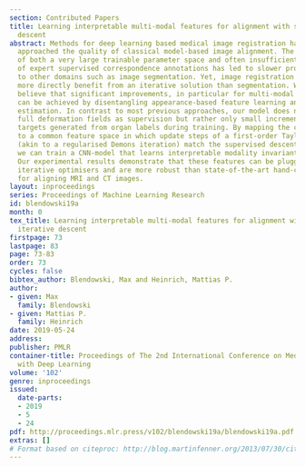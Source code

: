 ```yaml
---
section: Contributed Papers
title: Learning interpretable multi-modal features for alignment with supervised iterative
  descent
abstract: Methods for deep learning based medical image registration have only recently
  approached the quality of classical model-based image alignment. The dual challenge
  of both a very large trainable parameter space and often insufficient availability
  of expert supervised correspondence annotations has led to slower progress compared
  to other domains such as image segmentation. Yet, image registration could also
  more directly benefit from an iterative solution than segmentation. We therefore
  believe that significant improvements, in particular for multi-modal registration,
  can be achieved by disentangling appearance-based feature learning and deformation
  estimation. In contrast to most previous approaches, our model does not require
  full deformation fields as supervision but rather only small incremental descent
  targets generated from organ labels during training. By mapping the complex appearance
  to a common feature space in which update steps of a first-order Taylor approximation
  (akin to a regularised Demons iteration) match the supervised descent direction,
  we can train a CNN-model that learns interpretable modality invariant features.
  Our experimental results demonstrate that these features can be plugged into conventional
  iterative optimisers and are more robust than state-of-the-art hand-crafted features
  for aligning MRI and CT images.
layout: inproceedings
series: Proceedings of Machine Learning Research
id: blendowski19a
month: 0
tex_title: Learning interpretable multi-modal features for alignment with supervised
  iterative descent
firstpage: 73
lastpage: 83
page: 73-83
order: 73
cycles: false
bibtex_author: Blendowski, Max and Heinrich, Mattias P.
author:
- given: Max
  family: Blendowski
- given: Mattias P.
  family: Heinrich
date: 2019-05-24
address: 
publisher: PMLR
container-title: Proceedings of The 2nd International Conference on Medical Imaging
  with Deep Learning
volume: '102'
genre: inproceedings
issued:
  date-parts:
  - 2019
  - 5
  - 24
pdf: http://proceedings.mlr.press/v102/blendowski19a/blendowski19a.pdf
extras: []
# Format based on citeproc: http://blog.martinfenner.org/2013/07/30/citeproc-yaml-for-bibliographies/
---
```

